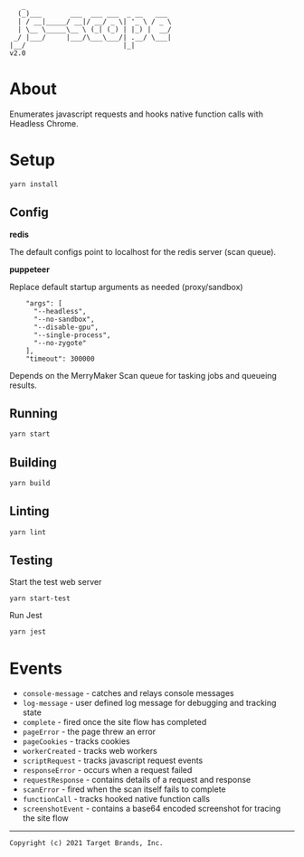 ```
   _
  (_)___       ___  ___ ___  _ __   ___
  | / __|_____/ __|/ __/ _ \| '_ \ / _ \
  | \__ \_____\__ \ (_| (_) | |_) |  __/
 _/ |___/     |___/\___\___/| .__/ \___|
|__/                        |_|
v2.0
```

# About

Enumerates javascript requests and hooks native function calls with Headless Chrome.

# Setup

```bash
yarn install
```

## Config


__redis__

The default configs point to localhost for the redis server (scan queue).

__puppeteer__

Replace default startup arguments as needed (proxy/sandbox)

```
    "args": [
      "--headless",
      "--no-sandbox",
      "--disable-gpu",
      "--single-process",
      "--no-zygote"
    ],
    "timeout": 300000
```


Depends on the MerryMaker Scan queue for tasking jobs and queueing results.

## Running

```bash
yarn start
```

## Building

```bash
yarn build
```

## Linting

```bash
yarn lint
```

## Testing

Start the test web server

```
yarn start-test
```

Run Jest

```bash
yarn jest
```

# Events

- `console-message` - catches and relays console messages
- `log-message` - user defined log message for debugging and tracking state
- `complete` - fired once the site flow has completed
- `pageError` - the page threw an error
- `pageCookies` - tracks cookies
- `workerCreated` - tracks web workers
- `scriptRequest` - tracks javascript request events
- `responseError` - occurs when a request failed
- `requestResponse` - contains details of a request and response
- `scanError` - fired when the scan itself fails to complete
- `functionCall` - tracks hooked native function calls
- `screenshotEvent` - contains a base64 encoded screenshot for tracing the site flow

---

```
Copyright (c) 2021 Target Brands, Inc.
```
